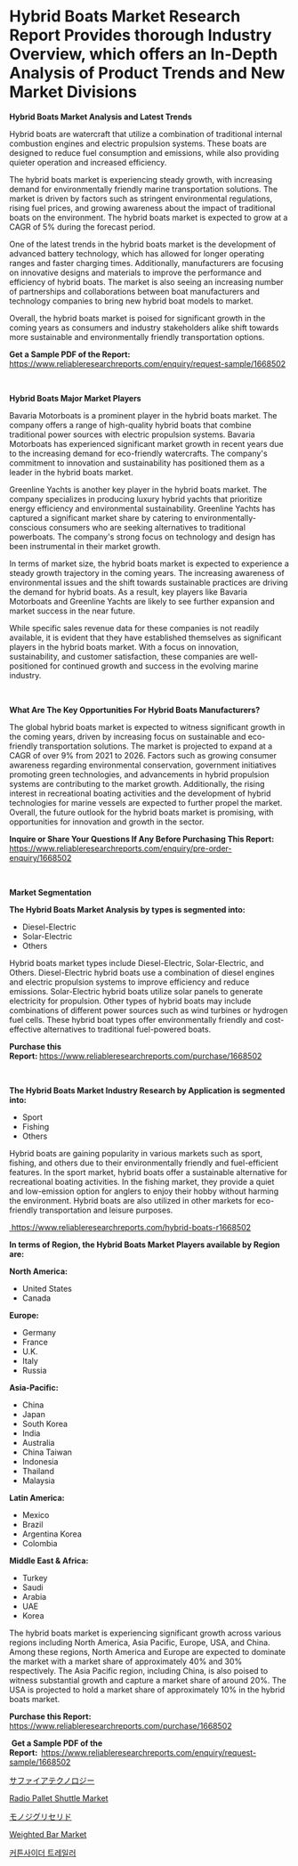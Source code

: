 <p><h1>Hybrid Boats Market Research Report Provides thorough Industry Overview, which offers an In-Depth Analysis of Product Trends and New Market Divisions</h1></p><p><strong>Hybrid Boats Market Analysis and Latest Trends</strong></p>
<p><p>Hybrid boats are watercraft that utilize a combination of traditional internal combustion engines and electric propulsion systems. These boats are designed to reduce fuel consumption and emissions, while also providing quieter operation and increased efficiency.</p><p>The hybrid boats market is experiencing steady growth, with increasing demand for environmentally friendly marine transportation solutions. The market is driven by factors such as stringent environmental regulations, rising fuel prices, and growing awareness about the impact of traditional boats on the environment. The hybrid boats market is expected to grow at a CAGR of 5% during the forecast period.</p><p>One of the latest trends in the hybrid boats market is the development of advanced battery technology, which has allowed for longer operating ranges and faster charging times. Additionally, manufacturers are focusing on innovative designs and materials to improve the performance and efficiency of hybrid boats. The market is also seeing an increasing number of partnerships and collaborations between boat manufacturers and technology companies to bring new hybrid boat models to market.</p><p>Overall, the hybrid boats market is poised for significant growth in the coming years as consumers and industry stakeholders alike shift towards more sustainable and environmentally friendly transportation options.</p></p>
<p><strong>Get a Sample PDF of the Report:&nbsp;</strong> <a href="https://www.reliableresearchreports.com/enquiry/request-sample/1668502">https://www.reliableresearchreports.com/enquiry/request-sample/1668502</a></p>
<p>&nbsp;</p>
<p><strong>Hybrid Boats Major Market Players</strong></p>
<p><p>Bavaria Motorboats is a prominent player in the hybrid boats market. The company offers a range of high-quality hybrid boats that combine traditional power sources with electric propulsion systems. Bavaria Motorboats has experienced significant market growth in recent years due to the increasing demand for eco-friendly watercrafts. The company's commitment to innovation and sustainability has positioned them as a leader in the hybrid boats market.</p><p>Greenline Yachts is another key player in the hybrid boats market. The company specializes in producing luxury hybrid yachts that prioritize energy efficiency and environmental sustainability. Greenline Yachts has captured a significant market share by catering to environmentally-conscious consumers who are seeking alternatives to traditional powerboats. The company's strong focus on technology and design has been instrumental in their market growth.</p><p>In terms of market size, the hybrid boats market is expected to experience a steady growth trajectory in the coming years. The increasing awareness of environmental issues and the shift towards sustainable practices are driving the demand for hybrid boats. As a result, key players like Bavaria Motorboats and Greenline Yachts are likely to see further expansion and market success in the near future.</p><p>While specific sales revenue data for these companies is not readily available, it is evident that they have established themselves as significant players in the hybrid boats market. With a focus on innovation, sustainability, and customer satisfaction, these companies are well-positioned for continued growth and success in the evolving marine industry.</p></p>
<p>&nbsp;</p>
<p><strong>What Are The Key Opportunities For Hybrid Boats Manufacturers?</strong></p>
<p><p>The global hybrid boats market is expected to witness significant growth in the coming years, driven by increasing focus on sustainable and eco-friendly transportation solutions. The market is projected to expand at a CAGR of over 9% from 2021 to 2026. Factors such as growing consumer awareness regarding environmental conservation, government initiatives promoting green technologies, and advancements in hybrid propulsion systems are contributing to the market growth. Additionally, the rising interest in recreational boating activities and the development of hybrid technologies for marine vessels are expected to further propel the market. Overall, the future outlook for the hybrid boats market is promising, with opportunities for innovation and growth in the sector.</p></p>
<p><strong>Inquire or Share Your Questions If Any Before Purchasing This Report:</strong> <a href="https://www.reliableresearchreports.com/enquiry/pre-order-enquiry/1668502">https://www.reliableresearchreports.com/enquiry/pre-order-enquiry/1668502</a></p>
<p>&nbsp;</p>
<p><strong>Market Segmentation</strong></p>
<p><strong>The Hybrid Boats Market Analysis by types is segmented into:</strong></p>
<p><ul><li>Diesel-Electric</li><li>Solar-Electric</li><li>Others</li></ul></p>
<p><p>Hybrid boats market types include Diesel-Electric, Solar-Electric, and Others. Diesel-Electric hybrid boats use a combination of diesel engines and electric propulsion systems to improve efficiency and reduce emissions. Solar-Electric hybrid boats utilize solar panels to generate electricity for propulsion. Other types of hybrid boats may include combinations of different power sources such as wind turbines or hydrogen fuel cells. These hybrid boat types offer environmentally friendly and cost-effective alternatives to traditional fuel-powered boats.</p></p>
<p><strong>Purchase this Report:&nbsp;</strong><a href="https://www.reliableresearchreports.com/purchase/1668502">https://www.reliableresearchreports.com/purchase/1668502</a></p>
<p>&nbsp;</p>
<p><strong>The Hybrid Boats Market Industry Research by Application is segmented into:</strong></p>
<p><ul><li>Sport</li><li>Fishing</li><li>Others</li></ul></p>
<p><p>Hybrid boats are gaining popularity in various markets such as sport, fishing, and others due to their environmentally friendly and fuel-efficient features. In the sport market, hybrid boats offer a sustainable alternative for recreational boating activities. In the fishing market, they provide a quiet and low-emission option for anglers to enjoy their hobby without harming the environment. Hybrid boats are also utilized in other markets for eco-friendly transportation and leisure purposes.</p></p>
<p><a href="https://www.reliableresearchreports.com/hybrid-boats-r1668502">&nbsp;https://www.reliableresearchreports.com/hybrid-boats-r1668502</a></p>
<p><strong>In terms of Region, the Hybrid Boats Market Players available by Region are:</strong></p>
<p>
    <p> <strong> North America: </strong>
        <ul>
            <li>United States</li>
            <li>Canada</li>
        </ul>
        </p> 
    <p> <strong> Europe: </strong>
        <ul>
            <li>Germany</li>
            <li>France</li>
            <li>U.K.</li>
            <li>Italy</li>
            <li>Russia</li>
        </ul>
        </p> 
    <p> <strong> Asia-Pacific: </strong>
        <ul>
            <li>China</li>
            <li>Japan</li>
            <li>South Korea</li>
            <li>India</li>
            <li>Australia</li>
            <li>China Taiwan</li>
            <li>Indonesia</li>
            <li>Thailand</li>
            <li>Malaysia</li>
        </ul>
        </p> 
    <p> <strong> Latin America: </strong>
        <ul>
            <li>Mexico</li>
            <li>Brazil</li>
            <li>Argentina Korea</li>
            <li>Colombia</li>
        </ul>
        </p> 
    <p> <strong> Middle East & Africa: </strong>
        <ul>
            <li>Turkey</li>
            <li>Saudi</li>
            <li>Arabia</li>
            <li>UAE</li>
            <li>Korea</li>
        </ul>
    </p>
    </p>
<p><p>The hybrid boats market is experiencing significant growth across various regions including North America, Asia Pacific, Europe, USA, and China. Among these regions, North America and Europe are expected to dominate the market with a market share of approximately 40% and 30% respectively. The Asia Pacific region, including China, is also poised to witness substantial growth and capture a market share of around 20%. The USA is projected to hold a market share of approximately 10% in the hybrid boats market.</p></p>
<p><strong>Purchase this Report: </strong><a href="https://www.reliableresearchreports.com/purchase/1668502">https://www.reliableresearchreports.com/purchase/1668502</a></p>
<p>&nbsp;<strong>Get a Sample PDF of the Report:&nbsp;&nbsp;</strong><a href="https://www.reliableresearchreports.com/enquiry/request-sample/1668502">https://www.reliableresearchreports.com/enquiry/request-sample/1668502</a></p>
<p><strong></strong></p>
<p><p><a href="https://github.com/JacksonWiza1924/Market-Research-Report-List-1/blob/main/354536736112.md">サファイアテクノロジー</a></p><p><a href="https://view.publitas.com/reportprime-1/radio-pallet-shuttle-market-insight-market-trends-growth-forecasted-from-2024-to-2031/">Radio Pallet Shuttle Market</a></p><p><a href="https://github.com/hwbcz413288296/Market-Research-Report-List-1/blob/main/103861336111.md">モノジグリセリド</a></p><p><a href="https://issuu.com/reportprime-2/docs/weighted-bar-market-size-2030.pptx">Weighted Bar Market</a></p><p><a href="https://github.com/fredrickeglers/Market-Research-Report-List-1/blob/main/490478633157.md">커튼사이더 트레일러</a></p></p>